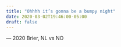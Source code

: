 ```yaml
---
title: "Ohhhh it’s gonna be a bumpy night"
date: 2020-03-02T19:46:00-05:00
draft: false
---
```

— 2020 Brier, NL vs NO
<!--more--> 

